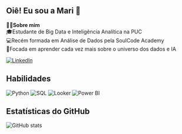 ## Oiê! Eu sou a Mari 🤗 
👩‍💻**Sobre mim**    
🎓Estudante de Big Data e Inteligência Analítica na PUC  
💻Recém formada em Análise de Dados pela SoulCode Academy  
🎯Focada em aprender cada vez mais sobre o universo dos dados e IA   
  
[![LinkedIn](https://img.shields.io/badge/LinkedIn-0077B5?style=for-the-badge&logo=linkedin&logoColor=white)](https://www.linkedin.com/in/mariana-angeli)

## Habilidades
![Python](https://img.shields.io/badge/Python-3776AB?style=for-the-badge&logo=python&logoColor=white)
![SQL](https://img.shields.io/badge/SQL-4479A1?style=for-the-badge&logo=mysql&logoColor=white)
![Looker](https://img.shields.io/badge/Looker-FF6F00?style=for-the-badge&logo=googlecloud&logoColor=white)
![Power BI](https://img.shields.io/badge/Power%20BI-F2C811?style=for-the-badge&logo=powerbi&logoColor=black)

## Estatísticas do GitHub  
![GitHub stats](https://github-readme-stats.vercel.app/api?username=marianaangeli&show_icons=true&theme=dracula)

<!--
**marianaangeli/marianaangeli** is a ✨ _special_ ✨ repository because its `README.md` (this file) appears on your GitHub profile.


